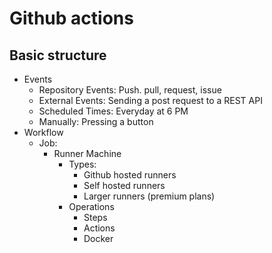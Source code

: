 # Github actions 

## Basic structure

- Events
    - Repository Events: Push. pull, request, issue
    - External Events: Sending a post request to a REST API
    - Scheduled Times: Everyday at 6 PM
    - Manually: Pressing a button
- Workflow
    - Job:
        - Runner Machine
            - Types:
                - Github hosted runners
                - Self hosted runners 
                - Larger runners (premium plans)
            - Operations
                - Steps 
                - Actions 
                - Docker
